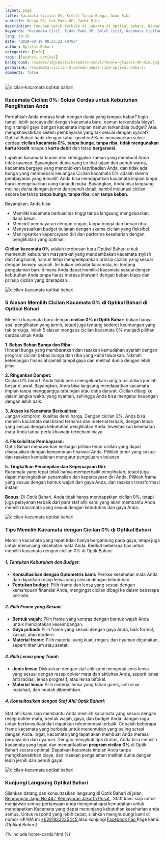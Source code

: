 ```yaml
---
layout: page
title: Kacamata Cicilan 0%, Kredit Tanpa Bunga, Aman Riba
subtitle: Bunga 0%, Gak Pake DP, Jauhi Riba
description: Temukan Optik Terbaik di Jakarta di Optikal Bahari. Nikmati pembelian kacamata cicilan 0%, Aman Riba. Kunjungi Sekarang Untuk Pengalaman Kacamata Terbaik
keywords: "Kacamata Cicil, Tidak Pake DP, Boleh Cicil, Kacamata cicilan, Tidak Bunga."
lang: id-ID
date: "2019-08-19 08:25:23 +0700"
author: Optikal Bahari
categories: [Info]
tags: [layanan, optikal]
background: /assets/img/posts/kacamata-model/female-glasses-00-min.jpg
permalink: /kacamata-cicilan-0-persen-bebas-riba-optikal-bahari/
comments: false
---
```


<div class="card shadow p-3 mb-5 bg-white rounded">
	<img data-src="/assets/img/posts/tips-kacamata-kpop/tips-kacamata-pemula-nyaman-dipakai-01.jpg"
		src="/assets/img/posts/tips-kacamata-kpop/tips-kacamata-pemula-nyaman-dipakai-01.jpg"
		class="card-img-top" 
		alt="cicilan-kacamata optikal bahari" />
		<div class="card-body">
			<h3 class="card-title">
				Kacamata Cicilan 0%: Solusi Cerdas untuk Kebutuhan Penglihatan Anda
			</h3>
				<p class="card-text">					
					Pernahkah Anda merasa lelah dengan dunia yang tampak kabur? Ingin tampil lebih percaya diri dengan kacamata baru, namun terkendala biaya? Ingin tampil gaya dengan kacamata impian namun terkendala budget? Atau mengkhawatirkan sistem pembayaran yang tak sesuai dengan syariat? Optikal Bahari hadir dengan kabar gembira! Kami menawarkan solusi cerdas: <strong>cicilan kacamata 0%</strong>, <strong>tanpa bunga</strong>, <strong>tanpa riba</strong>, <strong>tidak mengunakan kartu kredit</strong> maupun <strong>kartu debit</strong> dan tetap <strong>bergaransi</strong>.
				</p>
				<p class="card-text">
					Lupakan kacamata buram dan ketinggalan zaman yang membuat Anda tidak nyaman. Bayangkan: dunia yang terlihat tajam dan penuh warna, kacamata bergaya yang menonjolkan kepribadian Anda, dan tidak ada bunga yang membebani keuangan.Cicilan kacamata 0% adalah skema pembayaran yang inovatif. Anda bisa mendapatkan kacamata impian tanpa harus mengeluarkan uang tunai di muka. Bayangkan, Anda bisa langsung melihat dunia dengan jernih dan penuh detail, sambil melunasi cicilan secara bertahap <strong>tanpa bunga</strong>, <strong>tanpa riba</strong>, dan <strong>tanpa beban</strong>.
				</p>
				<p class="card-text">
					Bayangkan, Anda bisa:
					<ul>
						<li>
							Memiliki kacamata berkualitas tinggi tanpa langsung mengeluarkan dana besar.
						</li>
						<li>
							Mencicil pembayaran dengan ringan, tanpa bunga dan beban riba.
						</li>
						<li>
							Menyesuaikan budget bulanan dengan skema cicilan yang fleksibel.
						</li>
						<li>
							Meningkatkan kepercayaan diri dan performa keseharian dengan penglihatan yang optimal.
						</li>						
					</ul>
				</p>
				<p class="card-text">
					<strong>Cicilan kacamata 0%</strong> adalah terobosan baru Optikal Bahari untuk memenuhi kebutuhan masyarakat yang mendambakan kacamata stylish dan fungsional, namun tetap mengedepankan prinsip cicilan yang sesuai dengan konsep syariah. Ini bukan sekadar kacamata, ini tentang pengalaman baru dimana Anda dapat memiliki kacamata sesuai dengan kebutuhan Anda tanpa harus merasa khawatir dengan beban biaya dan prinsip cicilan yang diterapkan.
				</p>
		</div>
</div>

<div class="card shadow p-3 mb-5 bg-white rounded">
	<img data-src="/assets/img/posts/tips-kacamata-kpop/tips-kacamata-pemula-nyaman-dipakai-02.jpg"
		src="/assets/img/posts/tips-kacamata-kpop/tips-kacamata-pemula-nyaman-dipakai-02.jpg"
		class="card-img-top" alt="cicilan-kacamata optikal bahari" />
	<div class="card-body">
		<h3 class="card-title">
			5 Alasan Memilih Cicilan Kacamata 0% di Optikal Bahari di Optikal Bahari
		</h3>
		<p class="card-text">
			Memiliki kacamata baru dengan <strong>cicilan 0% di Optik Bahari</strong> bukan hanya soal penglihatan yang jernih, tetapi juga tentang sederet keuntungan yang tak terduga. Inilah 5 alasan mengapa cicilan kacamata 0% menjadi pilihan cerdas untuk Anda:
		</p>
		<p class="card-text">
			<strong>1. Bebas Beban Bunga dan Riba:</strong><br />
			Hindari bunga yang memberatkan dan rasakan kemudahan syariah dengan program cicilan bebas bunga dan riba yang kami tawarkan. Nikmati ketenangan finansial sambil tampil gaya dan melihat dunia dengan lebih jelas.
		</p>
		<p class="card-text">
			<strong>2. Ringankan Dompet:</strong><br />
			Cicilan 0% berarti Anda tidak perlu mengeluarkan uang tunai dalam jumlah besar di awal. Bayangkan, Anda bisa langsung mendapatkan kacamata impian tanpa mengganggu tabungan atau dana darurat. Cicilan dibagi ke dalam jangka waktu yang nyaman, sehingga Anda bisa mengatur keuangan dengan lebih baik.
		</p>
		<p class="card-text">
			<strong>3. Akses ke Kacamata Berkualitas:</strong><br />
			Jangan kompromi kualitas demi harga. Dengan cicilan 0%, Anda bisa memilih kacamata dari brand ternama dan material terbaik, dengan lensa yang sesuai dengan kebutuhan penglihatan Anda. Investasikan kesehatan mata Anda tanpa perlu khawatir terbebani biaya.
		</p>
		<p class="card-text">
			<strong>4. Fleksibilitas Pembayaran:</strong><br />
			Optik Bahari menawarkan berbagai pilihan tenor cicilan yang dapat disesuaikan dengan kemampuan finansial Anda. Pilihlah tenor yang sesuai dan rasakan kemudahan mengatur pengeluaran bulanan.
		</p>
		<p class="card-text">
			<strong>5. Tingkatkan Penampilan dan Kepercayaan Diri:</strong><br />
			Kacamata yang tepat tidak hanya memperbaiki penglihatan, tetapi juga dapat meningkatkan penampilan dan kepercayaan diri Anda. Pilihlah frame yang sesuai dengan bentuk wajah dan gaya Anda, dan rasakan transformasi instan!
		</p>
		<p class="card-text">
			<strong>Bonus:</strong> Di Optik Bahari, Anda tidak hanya mendapatkan cicilan 0%, tetapi juga pelayanan terbaik dari para staf ahli kami yang akan membantu Anda memilih kacamata yang sesuai dengan kebutuhan dan gaya Anda.
		</p>
	</div>
</div>

<div class="card shadow p-3 mb-5 bg-white rounded">
	<img data-src="/assets/img/posts/tips-kacamata-kpop/tips-kacamata-pemula-nyaman-dipakai-03.jpg"
		src="/assets/img/posts/tips-kacamata-kpop/tips-kacamata-pemula-nyaman-dipakai-03.jpg"
		class="card-img-top" alt="cicilan-kacamata optikal bahari" />
	<div class="card-body">
		<h3 class="card-title">
			Tips Memilih Kacamata dengan Cicilan 0% di Optikal Bahari
		</h3>
		<p class="card-text">
			Memilih kacamata yang tepat tidak hanya bergantung pada gaya, tetapi juga untuk menunjang kesehatan mata Anda. Berikut beberapa tips untuk memilih kacamata dengan cicilan 0% di Optik Bahari:
		</p>
			<h5 class="card-title">
				1. Tentukan Kebutuhan dan Budget:
			</h5>
			<p class="card-text">		
				<ul>
					<li>
						<strong>Konsultasikan dengan Optometris kami:</strong> Periksa kesehatan mata Anda dan dapatkan resep lensa yang sesuai dengan kebutuhan.
					</li>
					<li>
						<strong>Tentukan budget:</strong> Pilih frame dan lensa yang sesuai dengan kemampuan finansial Anda, mengingat cicilan dibagi ke dalam beberapa periode.
					</li>
				</ul>
			</p>
			<h5 class="card-title">
				2. Pilih Frame yang Sesuai:
			</h5>
			<p class="card-text">		
				<ul>
					<li>
						<strong>Bentuk wajah:</strong> Pilih frame yang kontras dengan bentuk wajah Anda untuk menciptakan keseimbangan.
					</li>
					<li>
						<strong>Gaya pribadi:</strong> Pilih frame yang sesuai dengan gaya Anda, baik formal, kasual, atau modern.
					</li>
					<li>
						<strong>Material frame:</strong> Pilih material yang kuat, ringan, dan nyaman digunakan, seperti titanium atau asetat.
					</li>
				</ul>
			</p>
			<h5 class="card-title">
				3. Pilih Lensa yang Tepat:
			</h5>
			<p class="card-text">		
				<ul>
					<li>
						<strong>Jenis lensa:</strong> Diskusikan dengan staf ahli kami mengenai jenis lensa yang sesuai dengan resep dokter mata dan aktivitas Anda, seperti lensa anti radiasi, lensa progresif, atau lensa bifokal.
					</li>
					<li>
						<strong>Material lensa:</strong> Pilih material lensa yang tahan gores, anti sinar matahari, dan mudah dibersihkan.
					</li>
				</ul>
			</p>			
			<h5 class="card-title">
				4. Konsultasikan dengan Staf Ahli Optik Bahari:
			</h5>
			<p class="card-text">		
				Staf ahli kami siap membantu Anda memilih kacamata yang sesuai dengan resep dokter mata, bentuk wajah, gaya, dan budget Anda. Jangan ragu untuk berkonsultasi dan dapatkan rekomendasi terbaik. Cobalah beberapa frame kacamata yang berbeda untuk menemukan yang paling serasi dengan Anda. Ingat, kacamata yang tepat akan membuat Anda merasa percaya diri dan nyaman. Dengan mengikuti tips di atas, Anda bisa memilih kacamata yang tepat dan memanfaatkan <strong>program cicilan 0%</strong> di Optik Bahari secara optimal. Dapatkan kacamata impian Anda tanpa mengkhawatirkan  biaya, dan rasakan pengalaman melihat dunia dengan lebih jernih dan penuh gaya!
		</p>		
	</div>
</div>

<div class="card shadow p-3 mb-5 bg-white rounded">
	<img data-src="/assets/img/posts/tips-kacamata-kpop/tips-kacamata-pemula-nyaman-dipakai-04.jpg"
		src="/assets/img/posts/tips-kacamata-kpop/tips-kacamata-pemula-nyaman-dipakai-04.jpg"
		class="card-img-top" alt="cicilan-kacamata optikal bahari" />
	<div class="card-body">
		<h3 class="card-title">
			Kunjungi Langsung Optikal Bahari
		</h3>		
		<p class="card-text">
			Silahkan datang dan konsultasikan langsung di Optik Bahari di jalan <a href="{{"/lokasi/" | relative_url }}" title="Lokasi Optikal Bahari" id="lokasi" title="Lokasi Optikal Bahari" class="lokasi">Bendungan Jago No 447, Kemayoran Jakarta Pusat
			</a>. Staff kami siap untuk menjawab semua pertanyaan anda mengenai opsi kemudahan untuk mendapatkan Kacamata yang dapat menunjang kebutuhan keseharian anda semua. Untuk respond yang lebih cepat, silahkan menghubungi kami di nomor HP/WA ini
			<a href="https://api.whatsapp.com/send?phone=6281932235445&text=Hallo%2C+saya+butuh+informasi+lebih+lanjut+mengenai+Optikal+Bahari"
				id="WhatsAppClick" class="WhatsAppCall" title="Call WhatsApp">
				+6281932235445
			</a>
			atau kunjungi
			<a href="https://www.facebook.com/optikalbahari" id="FBClick" title="Facebook Page Optikal Bahari"
				class="FacebookPage">
				Facebook Fan
			</a>
			Page kami.<em>(Optikal Bahari)</em>
		</p>
	</div>
</div>
{% include home-cards.html %}
